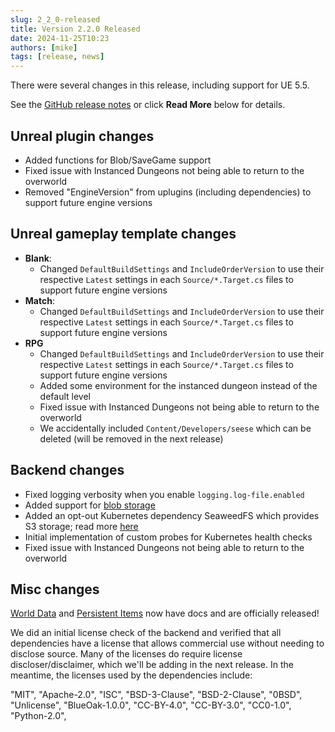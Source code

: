 ```yaml
---
slug: 2_2_0-released
title: Version 2.2.0 Released
date: 2024-11-25T10:23
authors: [mike]
tags: [release, news]
---
```


There were several changes in this release, including support for UE 5.5.

See the [GitHub release notes](https://github.com/RedwoodMMO/RedwoodPlugins/releases/tag/2.2.0) or click **Read More** below for details.

<!-- truncate -->

## Unreal plugin changes

- Added functions for Blob/SaveGame support
- Fixed issue with Instanced Dungeons not being able to return to the overworld
- Removed "EngineVersion" from uplugins (including dependencies) to support future engine versions

## Unreal gameplay template changes

- **Blank**:
	- Changed `DefaultBuildSettings` and `IncludeOrderVersion` to use their respective `Latest` settings in each `Source/*.Target.cs` files to support future engine versions
- **Match**:
	- Changed `DefaultBuildSettings` and `IncludeOrderVersion` to use their respective `Latest` settings in each `Source/*.Target.cs` files to support future engine versions
- **RPG**
	- Changed `DefaultBuildSettings` and `IncludeOrderVersion` to use their respective `Latest` settings in each `Source/*.Target.cs` files to support future engine versions
	- Added some environment for the instanced dungeon instead of the default level
	- Fixed issue with Instanced Dungeons not being able to return to the overworld
	- We accidentally included `Content/Developers/seese` which can be deleted (will be removed in the next release)

## Backend changes

- Fixed logging verbosity when you enable `logging.log-file.enabled`
- Added support for [blob storage](https://redwoodmmo.com/docs/features/blob-storage)
- Added an opt-out Kubernetes dependency SeaweedFS which provides S3 storage; read more [here](https://redwoodmmo.com/docs/providers/blobs/overview#seaweedfs)
- Initial implementation of custom probes for Kubernetes health checks
- Fixed issue with Instanced Dungeons not being able to return to the overworld

## Misc changes

[World Data](https://redwoodmmo.com/docs/features/world-data) and [Persistent Items](https://redwoodmmo.com/docs/features/persistent-items) now have docs and are officially released!

We did an initial license check of the backend and verified that all dependencies have a license that allows commercial use without needing to disclose source. Many of the licenses do require license discloser/disclaimer, which we'll be adding in the next release. In the meantime, the licenses used by the dependencies include:

  "MIT",
  "Apache-2.0",
  "ISC",
  "BSD-3-Clause",
  "BSD-2-Clause",
  "0BSD",
  "Unlicense",
  "BlueOak-1.0.0",
  "CC-BY-4.0",
  "CC-BY-3.0",
  "CC0-1.0",
  "Python-2.0",
